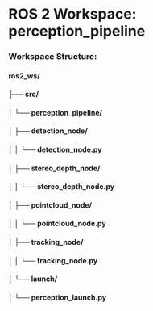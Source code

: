 # ROS 2 Workspace: perception_pipeline

### Workspace Structure:
#### ros2_ws/
#### ├── src/
#### │   └── perception_pipeline/
#### │       ├── detection_node/
#### │       │   └── detection_node.py
#### │       ├── stereo_depth_node/
#### │       │   └── stereo_depth_node.py
#### │       ├── pointcloud_node/
#### │       │   └── pointcloud_node.py
#### │       ├── tracking_node/
#### │       │   └── tracking_node.py
#### │       └── launch/
#### │           └── perception_launch.py
